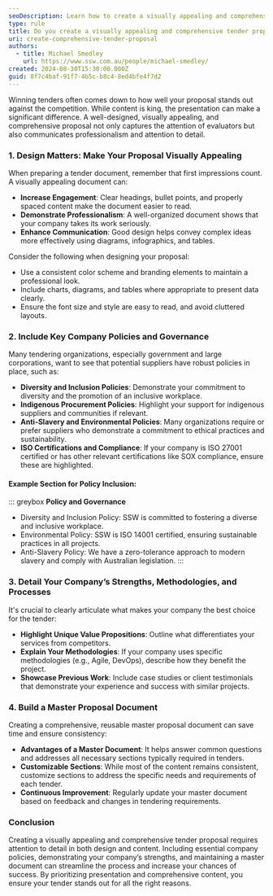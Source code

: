 ```yaml
---
seoDescription: Learn how to create a visually appealing and comprehensive tender proposal to stand out among competitors and increase your chances of winning.
type: rule
title: Do you create a visually appealing and comprehensive tender proposal?
uri: create-comprehensive-tender-proposal
authors:
  - title: Michael Smedley
    url: https://www.ssw.com.au/people/michael-smedley/
created: 2024-08-30T15:30:00.000Z
guid: 8f7c4baf-91f7-4b5c-b8c4-8ed4bfe4f7d2
---
```


Winning tenders often comes down to how well your proposal stands out against the competition. While content is king, the presentation can make a significant difference. A well-designed, visually appealing, and comprehensive proposal not only captures the attention of evaluators but also communicates professionalism and attention to detail. 

<!--endintro-->

### 1. Design Matters: Make Your Proposal Visually Appealing

When preparing a tender document, remember that first impressions count. A visually appealing document can:
- **Increase Engagement**: Clear headings, bullet points, and properly spaced content make the document easier to read.
- **Demonstrate Professionalism**: A well-organized document shows that your company takes its work seriously.
- **Enhance Communication**: Good design helps convey complex ideas more effectively using diagrams, infographics, and tables.

Consider the following when designing your proposal:
- Use a consistent color scheme and branding elements to maintain a professional look.
- Include charts, diagrams, and tables where appropriate to present data clearly.
- Ensure the font size and style are easy to read, and avoid cluttered layouts.

### 2. Include Key Company Policies and Governance

Many tendering organizations, especially government and large corporations, want to see that potential suppliers have robust policies in place, such as:
- **Diversity and Inclusion Policies**: Demonstrate your commitment to diversity and the promotion of an inclusive workplace.
- **Indigenous Procurement Policies**: Highlight your support for indigenous suppliers and communities if relevant.
- **Anti-Slavery and Environmental Policies**: Many organizations require or prefer suppliers who demonstrate a commitment to ethical practices and sustainability.
- **ISO Certifications and Compliance**: If your company is ISO 27001 certified or has other relevant certifications like SOX compliance, ensure these are highlighted.

#### Example Section for Policy Inclusion:

::: greybox
**Policy and Governance**

- Diversity and Inclusion Policy: SSW is committed to fostering a diverse and inclusive workplace.
- Environmental Policy: SSW is ISO 14001 certified, ensuring sustainable practices in all projects.
- Anti-Slavery Policy: We have a zero-tolerance approach to modern slavery and comply with Australian legislation.
:::

### 3. Detail Your Company’s Strengths, Methodologies, and Processes

It's crucial to clearly articulate what makes your company the best choice for the tender:
- **Highlight Unique Value Propositions**: Outline what differentiates your services from competitors.
- **Explain Your Methodologies**: If your company uses specific methodologies (e.g., Agile, DevOps), describe how they benefit the project.
- **Showcase Previous Work**: Include case studies or client testimonials that demonstrate your experience and success with similar projects.

### 4. Build a Master Proposal Document

Creating a comprehensive, reusable master proposal document can save time and ensure consistency:
- **Advantages of a Master Document**: It helps answer common questions and addresses all necessary sections typically required in tenders.
- **Customizable Sections**: While most of the content remains consistent, customize sections to address the specific needs and requirements of each tender.
- **Continuous Improvement**: Regularly update your master document based on feedback and changes in tendering requirements.

### Conclusion

Creating a visually appealing and comprehensive tender proposal requires attention to detail in both design and content. Including essential company policies, demonstrating your company’s strengths, and maintaining a master document can streamline the process and increase your chances of success. By prioritizing presentation and comprehensive content, you ensure your tender stands out for all the right reasons.
